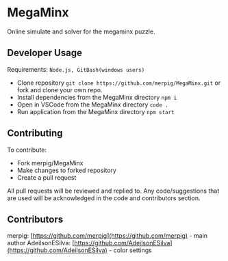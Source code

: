 # MegaMinx

Online simulate and solver for the megaminx puzzle.

## Developer Usage

Requirements: ```Node.js, GitBash(windows users)```

- Clone repository ```git clone https://github.com/merpig/MegaMinx.git``` or fork and clone your own repo.
- Install dependencies from the MegaMinx directory ```npm i```
- Open in VSCode from the MegaMinx directory ```code .```
- Run application from the MegaMinx directory ```npm start```

## Contributing

To contribute:

- Fork merpig/MegaMinx
- Make changes to forked repository
- Create a pull request

All pull requests will be reviewed and replied to. Any code/suggestions that are used will be acknowledged in the code and contributors section.

## Contributors

merpig: [https://github.com/merpig](https://github.com/merpig)
    - main author
AdeilsonESilva: [https://github.com/AdeilsonESilva](https://github.com/AdeilsonESilva)
    - color settings